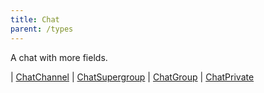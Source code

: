 ```yaml
---
title: Chat
parent: /types
---
```


A chat with more fields.

<div class="font-mono whitespace-pre"><span class="opacity-50">|</span> <a href="/types/chatchannel"  >ChatChannel</a>
<span class="opacity-50">|</span> <a href="/types/chatsupergroup"  >ChatSupergroup</a>
<span class="opacity-50">|</span> <a href="/types/chatgroup"  >ChatGroup</a>
<span class="opacity-50">|</span> <a href="/types/chatprivate"  >ChatPrivate</a></div>

